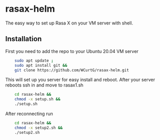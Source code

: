 # rasax-helm

The easy way to set up Rasa X on your VM server with shell. 


## Installation 

First you need to add the repo to your Ubuntu 20.04 VM server 

```bash 
    sudo apt update ;
    sudo apt install git &&
    git clone https://github.com/WCurtG/rasax-helm.git
```

This will set up you server for easy install and reboot. After your server reboots ssh in and move to rasax1.sh

```bash 
    cd rasax-helm &&
    chmod -x setup.sh &&
    ./setup.sh
```

After reconnecting run 

```bash 
    cd rasax-helm &&
    chmod -x setup2.sh &&
    ./setup2.sh
```
